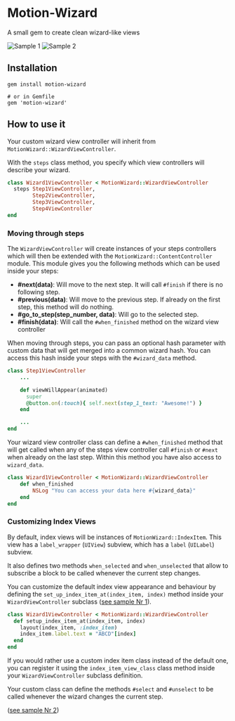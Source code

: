 # Motion-Wizard

A small gem to create clean wizard-like views

![Sample 1](https://raw.github.com/ijpiantanida/motion-wizard/master/wizard-1.gif)
![Sample 2](https://raw.github.com/ijpiantanida/motion-wizard/master/wizard-2.gif)

## Installation
```
gem install motion-wizard

# or in Gemfile
gem 'motion-wizard'
```

## How to use it
Your custom wizard view controller will inherit from `MotionWizard::WizardViewController`.

With the `steps` class method, you specify which view controllers will describe your wizard.

``` ruby
class Wizard1ViewController < MotionWizard::WizardViewController
  steps Step1ViewController,
        Step2ViewController,
        Step3ViewController,
        Step4ViewController
end
```
### Moving through steps
The `WizardViewController` will create instances of your steps controllers which will then be extended with the `MotionWizard::ContentController` module. This module gives you the following methods which can be used inside your steps:
* **#next(data)**: Will move to the next step. It will call `#finish` if there is no following step.
* **#previous(data)**: Will move to the previous step. If already on the first step, this method will do nothing.
* **#go_to_step(step_number, data)**: Will go to the selected step.
* **#finish(data)**: Will call the `#when_finished` method on the wizard view controller

When moving through steps, you can pass an optional hash parameter with custom data that will get merged into a common wizard hash. You can access this hash inside your steps with the `#wizard_data` method.

``` ruby
class Step1ViewController
    ...

    def viewWillAppear(animated)
      super
      @button.on(:touch){ self.next(step_1_text: "Awesome!") }
    end

    ...
end
```

Your wizard view controller class can define a `#when_finished` method that will get called when any of the steps view controller call `#finish` or `#next` when already on the last step. Within this method you have also access to `wizard_data`.

``` ruby
class Wizard1ViewController < MotionWizard::WizardViewController
    def when_finished
        NSLog "You can access your data here #{wizard_data}"
    end
end
```

### Customizing Index Views
By default, index views will be instances of `MotionWizard::IndexItem`. This view has a `label_wrapper` (`UIView`) subview, which has a `label` (`UILabel`) subview.

It also defines two methods `when_selected` and `when_unselected` that allow to subscribe a block to be called whenever the current step changes.

You can customize the default index view appearance and behaviour by defining the `set_up_index_item_at(index_item, index)` method inside your `WizardViewController` subclass ([see sample Nr 1](samples/wizard-1)).

``` ruby
class Wizard1ViewController < MotionWizard::WizardViewController
  def setup_index_item_at(index_item, index)
    layout(index_item, :index_item)
    index_item.label.text = "ABCD"[index]
  end
end
```

If you would rather use a custom index item class instead of the default one, you can register it using the `index_item_view_class` class method inside your `WizardViewController` subclass definition.

Your custom class can define the methods `#select` and `#unselect` to be called whenever the wizard changes the current step.

([see sample Nr 2](samples/wizard-2))
